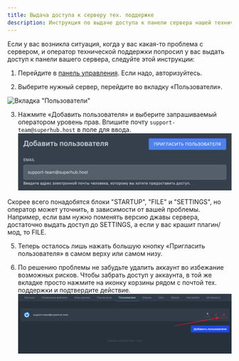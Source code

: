 ```yaml
---
title: Выдача доступа к серверу тех. поддержке
description: Инструкция по выдаче доступа к панели сервера нашей технической поддержке.
---
```


Если у вас возникла ситуация, когда у вас какая-то проблема с сервером, и оператор технической поддержки попросил у вас выдать доступ к панели вашего сервера, следуйте этой инструкции:

1. Перейдите в [панель управления](https://panel.superhub.host/). Если надо, авторизуйтесь.

2. Выберите нужный сервер, перейдите во вкладку «Пользователи». 

![Вкладка "Пользователи"](/images/guides/share-server/page-users.png)

3. Нажмите «Добавить пользователя» и выберите запрашиваемый оператором уровень прав. Впишите почту `support-team@superhub.host` в поле для ввода.
![Поле для ввода электронной почты](/images/guides/share-server/support-email.png)

Скорее всего понадобятся блоки "STARTUP", "FILE" и "SETTINGS", но оператор может уточнить, в зависимости от вашей проблемы. Например, если вам нужно поменять версию джавы сервера, достаточно выдать доступ до SETTINGS, а если у вас крашит плагин/мод, то FILE.

5. Теперь осталось лишь нажать большую кнопку «Пригласить пользователя» в самом верху или самом низу.

6. По решению проблемы не забудьте удалить аккаунт во избежание возможных рисков. Чтобы забрать доступ у аккаунта, в той же вкладке просто нажмите на иконку корзины рядом с почтой тех. поддержки и подтвердите действие.
![Удаление доступа пользователя](/images/guides/share-server/remove-user.png)
